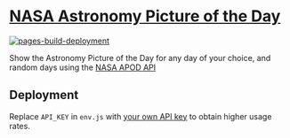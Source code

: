# [NASA Astronomy Picture of the Day](https://rascaltwo.github.io/NASA-APOD/)

[![pages-build-deployment](https://github.com/RascalTwo/NASA-APOD/actions/workflows/pages/pages-build-deployment/badge.svg)](https://rascaltwo.github.io/NASA-APOD/)

Show the Astronomy Picture of the Day for any day of your choice, and random days using the [NASA APOD API](https://github.com/nasa/apod-api)

## Deployment

Replace `API_KEY` in `env.js` with [your own API key](https://api.nasa.gov/) to obtain higher usage rates.
